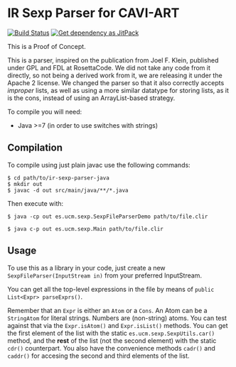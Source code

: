 IR Sexp Parser for CAVI-ART
===========================
[![Build Status](https://travis-ci.org/cavi-art/sexp-parser-java.svg?branch=master)](https://travis-ci.org/cavi-art/sexp-parser-java)
[![Get dependency as JitPack](https://jitpack.io/v/cavi-art/sexp-parser-java.svg)](https://jitpack.io/#cavi-art/sexp-parser-java)

This is a Proof of Concept.

This is a parser, inspired on the publication from Joel F. Klein,
published under GPL and FDL at RosettaCode. We did not take any code
from it directly, so not being a derived work from it, we are
releasing it under the Apache 2 license. We changed the parser so that
it also correctly accepts *improper* lists, as well as using a more
similar datatype for storing lists, as it is the cons, instead of
using an ArrayList-based strategy.


To compile you will need:

- Java >=7 (in order to use switches with strings)

Compilation
-----------

To compile using just plain javac use the following commands:

    $ cd path/to/ir-sexp-parser-java
    $ mkdir out
    $ javac -d out src/main/java/**/*.java

Then execute with:

    $ java -cp out es.ucm.sexp.SexpFileParserDemo path/to/file.clir

    $ java c-p out es.ucm.sexp.Main path/to/file.clir


Usage
-----

To use this as a library in your code, just create a new
`SexpFileParser(InputStream in)` from your preferred InputStream.

You can get all the top-level expressions in the file by means of
`public List<Expr> parseExprs()`.

Remember that an `Expr` is either an `Atom` or a `Cons`. An Atom can
be a `StringAtom` for literal strings. Numbers are (non-string) atoms.
You can test against that via the `Expr.isAtom()` and `Expr.isList()`
methods.  You can get the first element of the list with the static
`es.ucm.sexp.SexpUtils.car()` method, and the **rest** of the
list (not the second element) with the static `cdr()` counterpart. You
also have the convenience methods `cadr()` and `caddr()` for accesing
the second and third elements of the list.
